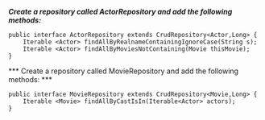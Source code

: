 ***Create a repository called ActorRepository and add the following methods:***
```
public interface ActorRepository extends CrudRepository<Actor,Long> {
    Iterable <Actor> findAllByRealnameContainingIgnoreCase(String s);
    Iterable <Actor> findAllByMoviesNotContaining(Movie thisMovie);
}
```

*** Create a repository called MovieRepository and add the following methods: ***
```
public interface MovieRepository extends CrudRepository<Movie,Long> {
    Iterable <Movie> findAllByCastIsIn(Iterable<Actor> actors);
}
```

